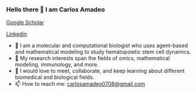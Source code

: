 ### Hello there 👋  I am Carlos Amadeo
[Google Scholar](https://scholar.google.com/citations?user=5SsaCjsAAAAJ&hl=e)

[Linkedin](https://www.linkedin.com/in/carlos-alfaro-quinde-b8530919a/)



- 🔭 I am a molecular and computational biologist who uses agent-based and mathematical modeling to study hematopoietic stem cell dynamics. 
- 🌱 My research interests span the fields of omics, mathematical modeling, immunology, and more. 
- 👯 I would love to meet, collaborate, and keep learning about different biomedical and biological fields.
- 📫 How to reach me: carlosamadeo0708@gmail.com



